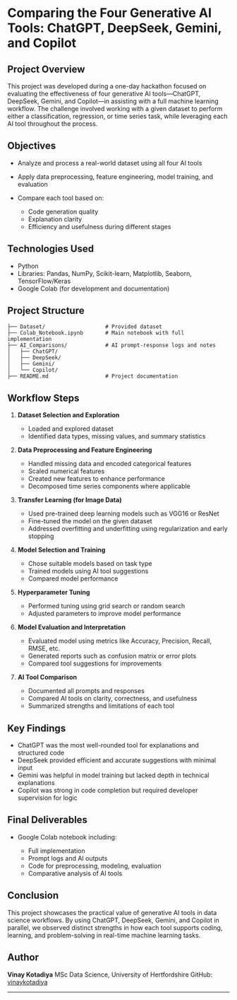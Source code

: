# Comparing the Four Generative AI Tools: ChatGPT, DeepSeek, Gemini, and Copilot

## Project Overview

This project was developed during a one-day hackathon focused on evaluating the effectiveness of four generative AI tools—ChatGPT, DeepSeek, Gemini, and Copilot—in assisting with a full machine learning workflow. The challenge involved working with a given dataset to perform either a classification, regression, or time series task, while leveraging each AI tool throughout the process.

## Objectives

* Analyze and process a real-world dataset using all four AI tools
* Apply data preprocessing, feature engineering, model training, and evaluation
* Compare each tool based on:

  * Code generation quality
  * Explanation clarity
  * Efficiency and usefulness during different stages

## Technologies Used

* Python
* Libraries: Pandas, NumPy, Scikit-learn, Matplotlib, Seaborn, TensorFlow/Keras
* Google Colab (for development and documentation)

## Project Structure

```
├── Dataset/                   # Provided dataset
├── Colab_Notebook.ipynb       # Main notebook with full implementation
├── AI_Comparisons/            # AI prompt-response logs and notes
│   ├── ChatGPT/
│   ├── DeepSeek/
│   ├── Gemini/
│   └── Copilot/
├── README.md                  # Project documentation
```

## Workflow Steps

1. **Dataset Selection and Exploration**

   * Loaded and explored dataset
   * Identified data types, missing values, and summary statistics

2. **Data Preprocessing and Feature Engineering**

   * Handled missing data and encoded categorical features
   * Scaled numerical features
   * Created new features to enhance performance
   * Decomposed time series components where applicable

3. **Transfer Learning (for Image Data)**

   * Used pre-trained deep learning models such as VGG16 or ResNet
   * Fine-tuned the model on the given dataset
   * Addressed overfitting and underfitting using regularization and early stopping

4. **Model Selection and Training**

   * Chose suitable models based on task type
   * Trained models using AI tool suggestions
   * Compared model performance

5. **Hyperparameter Tuning**

   * Performed tuning using grid search or random search
   * Adjusted parameters to improve model performance

6. **Model Evaluation and Interpretation**

   * Evaluated model using metrics like Accuracy, Precision, Recall, RMSE, etc.
   * Generated reports such as confusion matrix or error plots
   * Compared tool suggestions for improvements

7. **AI Tool Comparison**

   * Documented all prompts and responses
   * Compared AI tools on clarity, correctness, and usefulness
   * Summarized strengths and limitations of each tool

## Key Findings

* ChatGPT was the most well-rounded tool for explanations and structured code
* DeepSeek provided efficient and accurate suggestions with minimal input
* Gemini was helpful in model training but lacked depth in technical explanations
* Copilot was strong in code completion but required developer supervision for logic

## Final Deliverables

* Google Colab notebook including:

  * Full implementation
  * Prompt logs and AI outputs
  * Code for preprocessing, modeling, evaluation
  * Comparative analysis of AI tools

## Conclusion

This project showcases the practical value of generative AI tools in data science workflows. By using ChatGPT, DeepSeek, Gemini, and Copilot in parallel, we observed distinct strengths in how each tool supports coding, learning, and problem-solving in real-time machine learning tasks.

## Author

**Vinay Kotadiya**
MSc Data Science, University of Hertfordshire
GitHub: [vinaykotadiya](https://github.com/vinaykotadiya)

---
